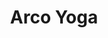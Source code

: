 ---
title: 'Arco Yoga'
cnTitle: '雙人飛行'
teacher: ['Kuzuha','Kanae']
courseDuration: '60'
image:
  url: '/two woman dong fitness exercise.jpg'
  alt: '雙人飛行'
order: 5
monthly-Featured: 'fasle'
---